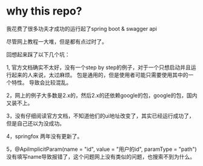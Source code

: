 # why this repo?
我花费了很多功夫才成功的运行起了spring boot & swagger api

尽管网上教程一大堆，但是都有点过时了。

回想起来踩了以下几个坑：

1, 官方文档确实不太好，没有一个step by step的例子，对于一个只想启动并且运行起来的人来说，太过麻烦。
包是通用的，但是使用者可能只需要使用其中的一个特性。
导致会比较混乱。

2，网上的例子大多数是2.x的，然后2.x的还依赖google的包，google的包，国内又装不上。

3，没有仔细阅读官方文档，不知道他们的ui地址改变了，其实已经运行成功了，但是自己还以为没成功。

4，springfox 两年没有更新了。

5，@ApiImplicitParam(name = "id", value = "用户的id", paramType = "path")
没有填写name导致报错了，这个问题网上没有类似的问题，也搜索不到为什么。

